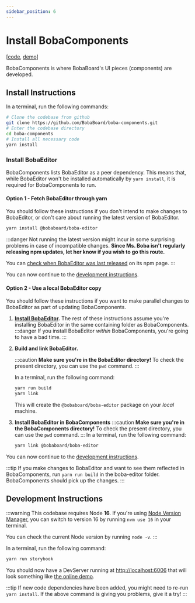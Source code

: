 ```yaml
---
sidebar_position: 6
---
```


# Install BobaComponents

\[[code](https://github.com/BobaBoard/boba-components), [demo](https://bobaboard-ui.netlify.app/)]

BobaComponents is where BobaBoard's UI pieces (components) are developed.

## Install Instructions

In a terminal, run the following commands:

```bash   showLineNumbers
# Clone the codebase from github
git clone https://github.com/BobaBoard/boba-components.git
# Enter the codebase directory
cd boba-components
# Install all necessary code
yarn install
```

### Install BobaEditor

BobaComponents lists BobaEditor as a peer dependency. This means that, while BobaEditor won't be installed automatically by `yarn install`, it is required for BobaComponents to run.

#### Option 1 - Fetch BobaEditor through yarn

You should follow these instructions if you don't intend to make changes to BobaEditor, or don't care about running the latest version of BobaEditor.

```bash   showLineNumbers
yarn install @bobaboard/boba-editor
```

:::danger
Not running the latest version might incur in some surprising problems in case of incompatible changes. **Since Ms. Boba isn't regularly releasing npm updates, let her know if you wish to go this route.**

You can [check when BobaEditor was last released](https://www.npmjs.com/package/@bobaboard/boba-editor) on its npm page.
:::

You can now continue to the [development instructions](#development-instructions).

#### Option 2 - Use a local BobaEditor copy

You should follow these instructions if you want to make parallel changes to BobaEditor as part of updating BobaComponents.

1. **[Install BobaEditor](./boba-editor.md#install-instructions).** The rest of these instructions assume you're installing BobaEditor in the same containing folder as BobaComponents.
   :::danger
   If you install BobaEditor _within_ BobaComponents, you're going to have a bad time.
   :::
2. **Build and link BobaEditor.**

   :::caution
   **Make sure you're in the BobaEditor directory!** To check the present directory, you can use the `pwd` command.
   :::

   In a terminal, run the following command:

   ```bash   showLineNumbers
   yarn run build
   yarn link
   ```

   This will create the `@bobaboard/boba-editor` package on your _local_ machine.

3. **Install BobaEditor in BobaComponents**
   :::caution
   **Make sure you're in the BobaComponents directory!** To check the present directory, you can use the `pwd` command.
   :::
   In a terminal, run the following command:

   ```bash   showLineNumbers
   yarn link @bobaboard/boba-editor
   ```

You can now continue to the [development instructions](#development-instructions).

:::tip
If you make changes to BobaEditor and want to see them reflected in BobaComponents, run `yarn run build` in the boba-editor folder. BobaComponents should pick up the changes.
:::

## Development Instructions

:::warning
This codebase requires Node **16**. If you're using [Node Version Manager](https://github.com/nvm-sh/nvm), you can switch to version 16 by running `nvm use 16` in your terminal.

You can check the current Node version by running `node -v`.
:::

In a terminal, run the following command:

```bash   showLineNumbers
yarn run storybook
```

You should now have a DevServer running at [http://localhost:6006](http://localhost:6006) that will look something like [the online demo](https://BobaComponents.netlify.app/).

:::tip
If new code dependencies have been added, you might need to re-run `yarn install`. If the above command is giving you problems, give it a try!
:::

